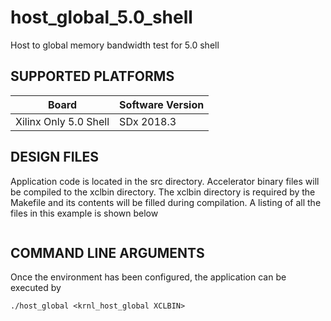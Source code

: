 host_global_5.0_shell
======================

Host to global memory bandwidth test for 5.0 shell

## SUPPORTED PLATFORMS
Board | Software Version
------|-----------------
Xilinx Only 5.0 Shell|SDx 2018.3


##  DESIGN FILES
Application code is located in the src directory. Accelerator binary files will be compiled to the xclbin directory. The xclbin directory is required by the Makefile and its contents will be filled during compilation. A listing of all the files in this example is shown below

```
```

##  COMMAND LINE ARGUMENTS
Once the environment has been configured, the application can be executed by
```
./host_global <krnl_host_global XCLBIN>
```

